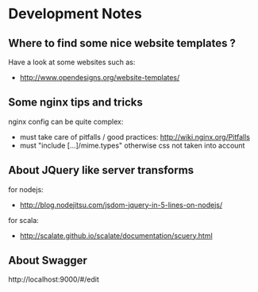 # Development Notes 

## Where to find some nice website templates ? 

Have a look at some websites such as:

* http://www.opendesigns.org/website-templates/

## Some nginx tips and tricks

nginx config can be quite complex:

* must take care of pitfalls / good practices: http://wiki.nginx.org/Pitfalls
* must "include [...]/mime.types" otherwise css not taken into account


## About JQuery like server transforms

for nodejs: 

* http://blog.nodejitsu.com/jsdom-jquery-in-5-lines-on-nodejs/

for scala: 

* http://scalate.github.io/scalate/documentation/scuery.html


## About Swagger

http://localhost:9000/#/edit